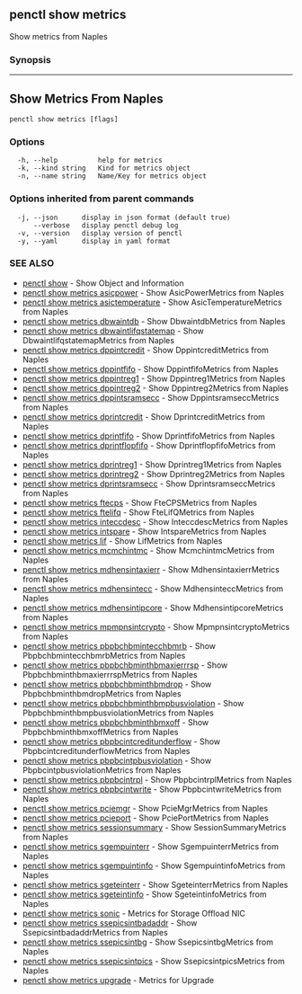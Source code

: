## penctl show metrics

Show metrics from Naples

### Synopsis



--------------------------
 Show Metrics From Naples 
--------------------------


```
penctl show metrics [flags]
```

### Options

```
  -h, --help          help for metrics
  -k, --kind string   Kind for metrics object
  -n, --name string   Name/Key for metrics object
```

### Options inherited from parent commands

```
  -j, --json      display in json format (default true)
      --verbose   display penctl debug log
  -v, --version   display version of penctl
  -y, --yaml      display in yaml format
```

### SEE ALSO
* [penctl show](penctl_show.md)	 - Show Object and Information
* [penctl show metrics asicpower](penctl_show_metrics_asicpower.md)	 - Show AsicPowerMetrics from Naples
* [penctl show metrics asictemperature](penctl_show_metrics_asictemperature.md)	 - Show AsicTemperatureMetrics from Naples
* [penctl show metrics dbwaintdb](penctl_show_metrics_dbwaintdb.md)	 - Show DbwaintdbMetrics from Naples
* [penctl show metrics dbwaintlifqstatemap](penctl_show_metrics_dbwaintlifqstatemap.md)	 - Show DbwaintlifqstatemapMetrics from Naples
* [penctl show metrics dppintcredit](penctl_show_metrics_dppintcredit.md)	 - Show DppintcreditMetrics from Naples
* [penctl show metrics dppintfifo](penctl_show_metrics_dppintfifo.md)	 - Show DppintfifoMetrics from Naples
* [penctl show metrics dppintreg1](penctl_show_metrics_dppintreg1.md)	 - Show Dppintreg1Metrics from Naples
* [penctl show metrics dppintreg2](penctl_show_metrics_dppintreg2.md)	 - Show Dppintreg2Metrics from Naples
* [penctl show metrics dppintsramsecc](penctl_show_metrics_dppintsramsecc.md)	 - Show DppintsramseccMetrics from Naples
* [penctl show metrics dprintcredit](penctl_show_metrics_dprintcredit.md)	 - Show DprintcreditMetrics from Naples
* [penctl show metrics dprintfifo](penctl_show_metrics_dprintfifo.md)	 - Show DprintfifoMetrics from Naples
* [penctl show metrics dprintflopfifo](penctl_show_metrics_dprintflopfifo.md)	 - Show DprintflopfifoMetrics from Naples
* [penctl show metrics dprintreg1](penctl_show_metrics_dprintreg1.md)	 - Show Dprintreg1Metrics from Naples
* [penctl show metrics dprintreg2](penctl_show_metrics_dprintreg2.md)	 - Show Dprintreg2Metrics from Naples
* [penctl show metrics dprintsramsecc](penctl_show_metrics_dprintsramsecc.md)	 - Show DprintsramseccMetrics from Naples
* [penctl show metrics ftecps](penctl_show_metrics_ftecps.md)	 - Show FteCPSMetrics from Naples
* [penctl show metrics ftelifq](penctl_show_metrics_ftelifq.md)	 - Show FteLifQMetrics from Naples
* [penctl show metrics inteccdesc](penctl_show_metrics_inteccdesc.md)	 - Show InteccdescMetrics from Naples
* [penctl show metrics intspare](penctl_show_metrics_intspare.md)	 - Show IntspareMetrics from Naples
* [penctl show metrics lif](penctl_show_metrics_lif.md)	 - Show LifMetrics from Naples
* [penctl show metrics mcmchintmc](penctl_show_metrics_mcmchintmc.md)	 - Show McmchintmcMetrics from Naples
* [penctl show metrics mdhensintaxierr](penctl_show_metrics_mdhensintaxierr.md)	 - Show MdhensintaxierrMetrics from Naples
* [penctl show metrics mdhensintecc](penctl_show_metrics_mdhensintecc.md)	 - Show MdhensinteccMetrics from Naples
* [penctl show metrics mdhensintipcore](penctl_show_metrics_mdhensintipcore.md)	 - Show MdhensintipcoreMetrics from Naples
* [penctl show metrics mpmpnsintcrypto](penctl_show_metrics_mpmpnsintcrypto.md)	 - Show MpmpnsintcryptoMetrics from Naples
* [penctl show metrics pbpbchbmintecchbmrb](penctl_show_metrics_pbpbchbmintecchbmrb.md)	 - Show PbpbchbmintecchbmrbMetrics from Naples
* [penctl show metrics pbpbchbminthbmaxierrrsp](penctl_show_metrics_pbpbchbminthbmaxierrrsp.md)	 - Show PbpbchbminthbmaxierrrspMetrics from Naples
* [penctl show metrics pbpbchbminthbmdrop](penctl_show_metrics_pbpbchbminthbmdrop.md)	 - Show PbpbchbminthbmdropMetrics from Naples
* [penctl show metrics pbpbchbminthbmpbusviolation](penctl_show_metrics_pbpbchbminthbmpbusviolation.md)	 - Show PbpbchbminthbmpbusviolationMetrics from Naples
* [penctl show metrics pbpbchbminthbmxoff](penctl_show_metrics_pbpbchbminthbmxoff.md)	 - Show PbpbchbminthbmxoffMetrics from Naples
* [penctl show metrics pbpbcintcreditunderflow](penctl_show_metrics_pbpbcintcreditunderflow.md)	 - Show PbpbcintcreditunderflowMetrics from Naples
* [penctl show metrics pbpbcintpbusviolation](penctl_show_metrics_pbpbcintpbusviolation.md)	 - Show PbpbcintpbusviolationMetrics from Naples
* [penctl show metrics pbpbcintrpl](penctl_show_metrics_pbpbcintrpl.md)	 - Show PbpbcintrplMetrics from Naples
* [penctl show metrics pbpbcintwrite](penctl_show_metrics_pbpbcintwrite.md)	 - Show PbpbcintwriteMetrics from Naples
* [penctl show metrics pciemgr](penctl_show_metrics_pciemgr.md)	 - Show PcieMgrMetrics from Naples
* [penctl show metrics pcieport](penctl_show_metrics_pcieport.md)	 - Show PciePortMetrics from Naples
* [penctl show metrics sessionsummary](penctl_show_metrics_sessionsummary.md)	 - Show SessionSummaryMetrics from Naples
* [penctl show metrics sgempuinterr](penctl_show_metrics_sgempuinterr.md)	 - Show SgempuinterrMetrics from Naples
* [penctl show metrics sgempuintinfo](penctl_show_metrics_sgempuintinfo.md)	 - Show SgempuintinfoMetrics from Naples
* [penctl show metrics sgeteinterr](penctl_show_metrics_sgeteinterr.md)	 - Show SgeteinterrMetrics from Naples
* [penctl show metrics sgeteintinfo](penctl_show_metrics_sgeteintinfo.md)	 - Show SgeteintinfoMetrics from Naples
* [penctl show metrics sonic](penctl_show_metrics_sonic.md)	 - Metrics for Storage Offload NIC
* [penctl show metrics ssepicsintbadaddr](penctl_show_metrics_ssepicsintbadaddr.md)	 - Show SsepicsintbadaddrMetrics from Naples
* [penctl show metrics ssepicsintbg](penctl_show_metrics_ssepicsintbg.md)	 - Show SsepicsintbgMetrics from Naples
* [penctl show metrics ssepicsintpics](penctl_show_metrics_ssepicsintpics.md)	 - Show SsepicsintpicsMetrics from Naples
* [penctl show metrics upgrade](penctl_show_metrics_upgrade.md)	 - Metrics for Upgrade

